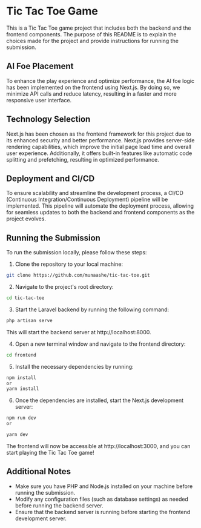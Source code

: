 # Tic Tac Toe Game

This is a Tic Tac Toe game project that includes both the backend and the frontend components. The purpose of this README is to explain the choices made for the project and provide instructions for running the submission.

## AI Foe Placement

To enhance the play experience and optimize performance, the AI foe logic has been implemented on the frontend using Next.js. By doing so, we minimize API calls and reduce latency, resulting in a faster and more responsive user interface.

## Technology Selection

Next.js has been chosen as the frontend framework for this project due to its enhanced security and better performance. Next.js provides server-side rendering capabilities, which improve the initial page load time and overall user experience. Additionally, it offers built-in features like automatic code splitting and prefetching, resulting in optimized performance.

## Deployment and CI/CD

To ensure scalability and streamline the development process, a CI/CD (Continuous Integration/Continuous Deployment) pipeline will be implemented. This pipeline will automate the deployment process, allowing for seamless updates to both the backend and frontend components as the project evolves.

## Running the Submission

To run the submission locally, please follow these steps:

1. Clone the repository to your local machine:

```bash
git clone https://github.com/munaashe/tic-tac-toe.git
```

2. Navigate to the project's root directory:

```bash
cd tic-tac-toe
```

3. Start the Laravel backend by running the following command:

```bash
php artisan serve
```
This will start the backend server at http://localhost:8000.

4. Open a new terminal window and navigate to the frontend directory:
```bash
cd frontend
```

5. Install the necessary dependencies by running:
```bash
npm install
or
yarn install
```

6. Once the dependencies are installed, start the Next.js development server:
```bash
npm run dev
or

yarn dev
```
The frontend will now be accessible at http://localhost:3000, and you can start playing the Tic Tac Toe game!


## Additional Notes
- Make sure you have PHP and Node.js installed on your machine before running the submission.
- Modify any configuration files (such as database settings) as needed before running the backend server.
- Ensure that the backend server is running before starting the frontend development server.